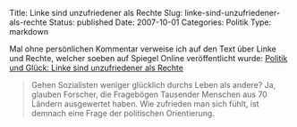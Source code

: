 Title: Linke sind unzufriedener als Rechte
Slug: linke-sind-unzufriedener-als-rechte
Status: published
Date: 2007-10-01
Categories: Politik
Type: markdown

Mal ohne persönlichen Kommentar verweise ich auf den Text über Linke und Rechte, welcher soeben auf Spiegel Online veröffentlicht wurde: [Politik und Glück: Linke sind unzufriedener als Rechte](http://www.spiegel.de/wissenschaft/mensch/0,1518,507558,00.html)

> Gehen Sozialisten weniger glücklich durchs Leben als andere? Ja, glauben Forscher, die Fragebögen Tausender Menschen aus 70 Ländern ausgewertet haben. Wie zufrieden man sich fühlt, ist demnach eine Frage der politischen Orientierung.
